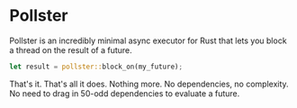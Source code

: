# Pollster

Pollster is an incredibly minimal async executor for Rust that lets you block a thread on the result of a future.

```rust
let result = pollster::block_on(my_future);
```

That's it. That's all it does. Nothing more. No dependencies, no complexity. No need to drag in 50-odd dependencies to evaluate a future.
